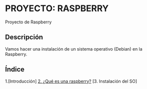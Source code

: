 # PROYECTO: RASPBERRY
Proyecto de Raspberry

## Descripción
Vamos hacer una instalación de un sistema operativo (Debian) en la Raspberry.

## Índice
1.[Introducción]
[2. ¿Qué es una raspberry?](https://github.com/SeleneBP/proyecto/blob/7aacfea752e30e7a6095edca19973fae8eabcbf9/2.%20%C2%BFQu%C3%A9%20es%20la%20Raspberry%3F.md)
[3. Instalación del SO]

